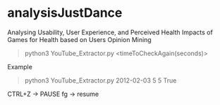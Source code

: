 # analysisJustDance

Analysing Usability, User Experience, and Perceived Health Impacts of Games for Health based on Users Opinion Mining


> python3 YouTube_Extractor.py <Begin Date: YYYY-MM-DD> <Number of jump days> <timeToCheckAgain(seconds)> <check new comments>

Example
> python3 YouTube_Extractor.py 2012-02-03 5 5 True

CTRL+Z -> PAUSE
fg -> resume




